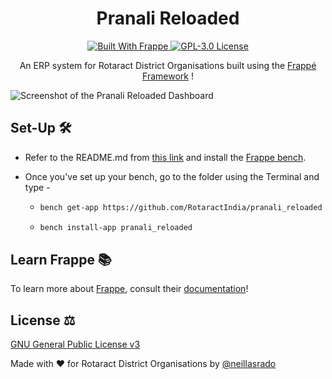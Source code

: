 <h1 align="center"> Pranali Reloaded </h1> 

<p align="center">
  <a href="https://frappeframework.com/">
  <img alt="Built With Frappe" src="https://img.shields.io/badge/built_with-frappe-ff69b4.svg?style=plastic" />
  </a>
  <a href="https://github.com/RotaractIndia/pranali_reloaded/blob/develop/LICENSE">
  <img alt="GPL-3.0 License" src="https://img.shields.io/badge/license-GPL-green.svg?style=plastic" />
  </a>
  <br/>
</p>

<p align="center"> An ERP system for Rotaract District Organisations built using the <a href="https://frappeframework.com/">Frappé Framework</a> !</p>

![Screenshot of the Pranali Reloaded Dashboard](.github/pranali_desk.png)


## Set-Up 🛠️

- Refer to the README.md from [this link](https://github.com/frappe/bench) and install the [Frappe bench](https://frappeframework.com/docs/user/en/bench).
- Once you've set up your bench, go to the folder using the Terminal and type -

  - ```bash
    bench get-app https://github.com/RotaractIndia/pranali_reloaded
    ```
  - ```bash
    bench install-app pranali_reloaded
    ```


## Learn Frappe 📚

To learn more about [Frappe](https://frappeframework.com/), consult their [documentation](https://frappe.io/docs/user/en)!


## License ⚖️

[GNU General Public License v3](https://github.com/RotaractIndia/pranali_reloaded/blob/develop/LICENSE)

Made with ❤️ for Rotaract District Organisations by [@neillasrado](https://github.com/neilLasrado)
